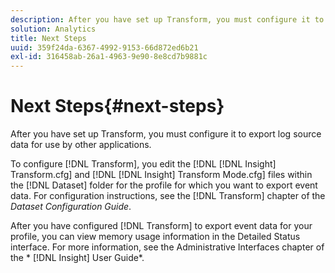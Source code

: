 ```yaml
---
description: After you have set up Transform, you must configure it to export log source data for use by other applications.
solution: Analytics
title: Next Steps
uuid: 359f24da-6367-4992-9153-66d872ed6b21
exl-id: 316458ab-26a1-4963-9e90-8e8cd7b9881c
---
```

# Next Steps{#next-steps}

After you have set up Transform, you must configure it to export log source data for use by other applications.

To configure [!DNL Transform], you edit the [!DNL [!DNL Insight] Transform.cfg] and [!DNL [!DNL Insight] Transform Mode.cfg] files within the [!DNL Dataset] folder for the profile for which you want to export event data. For configuration instructions, see the [!DNL Transform] chapter of the *Dataset Configuration Guide*.

After you have configured [!DNL Transform] to export event data for your profile, you can view memory usage information in the Detailed Status interface. For more information, see the Administrative Interfaces chapter of the * [!DNL Insight] User Guide*.
